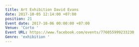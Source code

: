 ```yaml
---
title: Art Exhibition David Evans
date: 2017-10-05 12:14:00 +07:00
position: 21
Event date: 2017-10-06 00:00:00 +07:00
Venue: 'Corto '
Event URL: https://www.facebook.com/events/776055999233230
Genre: 'exhibition '
---
```


